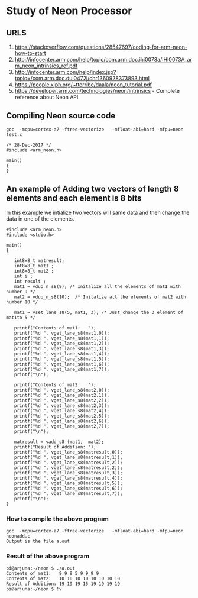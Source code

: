 # Study of Neon Processor
## URLS
1. https://stackoverflow.com/questions/28547697/coding-for-arm-neon-how-to-start
1. http://infocenter.arm.com/help/topic/com.arm.doc.ihi0073a/IHI0073A_arm_neon_intrinsics_ref.pdf
1. http://infocenter.arm.com/help/index.jsp?topic=/com.arm.doc.dui0472j/chr1360928373893.html
1. https://people.xiph.org/~tterribe/daala/neon_tutorial.pdf
1. https://developer.arm.com/technologies/neon/intrinsics  - Complete reference about Neon API

## Compiling Neon source code
```
gcc  -mcpu=cortex-a7 -ftree-vectorize   -mfloat-abi=hard -mfpu=neon test.c

/* 28-Dec-2017 */
#include <arm_neon.h>

main()
{
}
```
## An example of Adding two vectors of length 8 elements and each element is 8 bits

In this example we intialize two vectors will same data and then change the data in one of the elements.
````
#include <arm_neon.h>
#include <stdio.h>

main()
{

   int8x8_t matresult;
   int8x8_t mat1 ;
   int8x8_t mat2 ;
   int i ;
   int result ;
   mat1 = vdup_n_s8(9); /* Initalize all the elements of mat1 with  number 9 */
   mat2 = vdup_n_s8(10);  /* Initalize all the elements of mat2 with  number 10 */

   mat1 = vset_lane_s8(5, mat1, 3); /* Just change the 3 element of mat1to 5 */

   printf("Contents of mat1:   ");
   printf("%d ", vget_lane_s8(mat1,0));
   printf("%d ", vget_lane_s8(mat1,1));
   printf("%d ", vget_lane_s8(mat1,2));
   printf("%d ", vget_lane_s8(mat1,3));
   printf("%d ", vget_lane_s8(mat1,4));
   printf("%d ", vget_lane_s8(mat1,5));
   printf("%d ", vget_lane_s8(mat1,6));
   printf("%d ", vget_lane_s8(mat1,7));
   printf("\n");

   printf("Contents of mat2:   ");
   printf("%d ", vget_lane_s8(mat2,0));
   printf("%d ", vget_lane_s8(mat2,1));
   printf("%d ", vget_lane_s8(mat2,2));
   printf("%d ", vget_lane_s8(mat2,3));
   printf("%d ", vget_lane_s8(mat2,4));
   printf("%d ", vget_lane_s8(mat2,5));
   printf("%d ", vget_lane_s8(mat2,6));
   printf("%d ", vget_lane_s8(mat2,7));
   printf("\n");

   matresult = vadd_s8 (mat1,  mat2);
   printf("Result of Addition: ");
   printf("%d ", vget_lane_s8(matresult,0));
   printf("%d ", vget_lane_s8(matresult,1));
   printf("%d ", vget_lane_s8(matresult,2));
   printf("%d ", vget_lane_s8(matresult,2));
   printf("%d ", vget_lane_s8(matresult,3));
   printf("%d ", vget_lane_s8(matresult,4));
   printf("%d ", vget_lane_s8(matresult,5));
   printf("%d ", vget_lane_s8(matresult,6));
   printf("%d ", vget_lane_s8(matresult,7));
   printf("\n");
}
````
### How to compile the above program
````
gcc  -mcpu=cortex-a7 -ftree-vectorize   -mfloat-abi=hard -mfpu=neon neonadd.c
Output is the file a.out
````

### Result of the above program
````
pi@arjuna:~/neon $ ./a.out
Contents of mat1:   9 9 9 5 9 9 9 9
Contents of mat2:   10 10 10 10 10 10 10 10
Result of Addition: 19 19 19 15 19 19 19 19
pi@arjuna:~/neon $ !v
````
